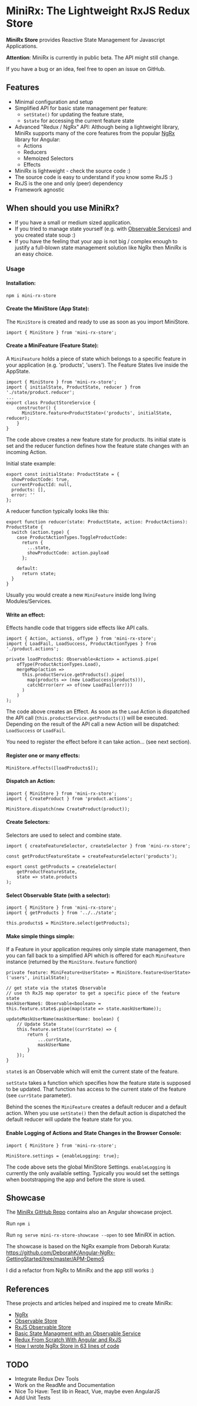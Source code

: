 # MiniRx: The Lightweight RxJS Redux Store

**MiniRx Store** provides Reactive State Management for Javascript Applications.

**Attention**: MiniRx is currently in public beta. The API might still change. 

If you have a bug or an idea, feel free to open an issue on GitHub.

## Features

* Minimal configuration and setup
* Simplified API for basic state management per feature: 
    * `setState()` for updating the feature state, 
    * `$state` for accessing the current feature state
* Advanced "Redux / NgRx" API:
Although being a lightweight library, MiniRx supports many of the core features from the popular [NgRx](https://ngrx.io/) library for Angular:
    * Actions
    * Reducers
    * Memoized Selectors
    * Effects
* MiniRx is lightweight - check the source code :)
* The source code is easy to understand if you know some RxJS :)
* RxJS is the one and only (peer) dependency
* Framework agnostic

## When should you use MiniRx?

* If you have a small or medium sized application.
* If you tried to manage state yourself (e.g. with [Observable Services](https://dev.to/avatsaev/simple-state-management-in-angular-with-only-services-and-rxjs-41p8)) and you created state soup :)
* If you have the feeling that your app is not big / complex enough to justify a full-blown state management solution like NgRx then MiniRx is an easy choice.

### Usage
#### Installation:

`npm i mini-rx-store`

#### Create the MiniStore (App State):
The `MiniStore` is created and ready to use as soon as you import MiniStore.

```import { MiniStore } from 'mini-rx-store';```

#### Create a MiniFeature (Feature State):
A `MiniFeature` holds a piece of state which belongs to a specific feature in your application (e.g. 'products', 'users').
The Feature States live inside the AppState.
```
import { MiniStore } from 'mini-rx-store';
import { initialState, ProductState, reducer } from './state/product.reducer';
...
export class ProductStoreService {
    constructor() {
      MiniStore.feature<ProductState>('products', initialState, reducer);
    }
}
```
The code above creates a new feature state for _products_.
Its initial state is set and the reducer function defines how the feature state changes with an incoming Action.

Initial state example:
```
export const initialState: ProductState = {
  showProductCode: true,
  currentProductId: null,
  products: [],
  error: ''
};
```

A reducer function typically looks like this:
```
export function reducer(state: ProductState, action: ProductActions): ProductState {
  switch (action.type) {
    case ProductActionTypes.ToggleProductCode:
      return {
        ...state,
        showProductCode: action.payload
      };

    default:
      return state;
  }
}
```


Usually you would create a new `MiniFeature` inside long living Modules/Services.

#### Write an effect: 
Effects handle code that triggers side effects like API calls.
```
import { Action, actions$, ofType } from 'mini-rx-store';
import { LoadFail, LoadSuccess, ProductActionTypes } from './product.actions';

private loadProducts$: Observable<Action> = actions$.pipe(
    ofType(ProductActionTypes.Load),
    mergeMap(action =>
      this.productService.getProducts().pipe(
        map(products => (new LoadSuccess(products))),
        catchError(err => of(new LoadFail(err)))
      )
    )
);
```
The code above creates an Effect. As soon as the `Load` Action is dispatched the API call (`this.productService.getProducts()`) will be executed. Depending on the result of the API call a new Action will be dispatched:
`LoadSuccess` or `LoadFail`.

You need to register the effect before it can take action... (see next section).
#### Register one or many effects: 
```
MiniStore.effects([loadProducts$]);
```
 
#### Dispatch an Action: 
```
import { MiniStore } from 'mini-rx-store';
import { CreateProduct } from 'product.actions';

MiniStore.dispatch(new CreateProduct(product));
```

#### Create Selectors:
Selectors are used to select and combine state. 
```
import { createFeatureSelector, createSelector } from 'mini-rx-store';

const getProductFeatureState = createFeatureSelector('products');

export const getProducts = createSelector(
    getProductFeatureState,
    state => state.products
);
``` 

#### Select Observable State (with a selector): 
```
import { MiniStore } from 'mini-rx-store';
import { getProducts } from '../../state';

this.products$ = MiniStore.select(getProducts);
```

#### Make simple things simple: 
If a Feature in your application requires only simple state management, then you can fall back to a simplified API which is offered for each `MiniFeature` instance (returned by the `MiniStore.feature` function)
```
private feature: MiniFeature<UserState> = MiniStore.feature<UserState>('users', initialState);

// get state via the state$ Observable
// use th RxJS map operator to get a specific piece of the feature state
maskUserName$: Observable<boolean> = this.feature.state$.pipe(map(state => state.maskUserName));

updateMaskUserName(maskUserName: boolean) {
    // Update State
    this.feature.setState((currState) => {
        return {
            ...currState,
            maskUserName
        }
    });
}
```
`state$` is an Observable which will emit the current state of the feature.

`setState` takes a function which specifies how the feature state is supposed to be updated. That function has access to the current state of the feature (see `currState` parameter). 

Behind the scenes the `MiniFeature` creates a default reducer and a default action. When you use `setState()` then the default action is dispatched the default reducer will update the feature state for you.

#### Enable Logging of Actions and State Changes in the Browser Console: 
```
import { MiniStore } from 'mini-rx-store';

MiniStore.settings = {enableLogging: true};
```
The code above sets the global MiniStore Settings.
`enableLogging` is currently the only available setting.
Typically you would set the settings when bootstrapping the app and before the store is used.

## Showcase

The [MiniRx GitHub Repo](https://github.com/spierala/mini-rx-store) contains also an Angular showcase project.

Run `npm i`

Run `ng serve mini-rx-store-showcase --open` to see MiniRX in action. 

The showcase is based on the NgRx example from Deborah Kurata: https://github.com/DeborahK/Angular-NgRx-GettingStarted/tree/master/APM-Demo5

I did a refactor from NgRx to MiniRx and the app still works :)

## References
These projects and articles helped and inspired me to create MiniRx:
* [NgRx](https://ngrx.io/)
* [Observable Store](https://github.com/DanWahlin/Observable-Store)
* [RxJS Observable Store](https://github.com/jurebajt/rxjs-observable-store)
* [Basic State Managment with an Observable Service](https://dev.to/avatsaev/simple-state-management-in-angular-with-only-services-and-rxjs-41p8)
* [Redux From Scratch With Angular and RxJS](https://angularfirebase.com/lessons/redux-from-scratch-angular-rxjs/)
* [How I wrote NgRx Store in 63 lines of code](https://medium.com/angular-in-depth/how-i-wrote-ngrx-store-in-63-lines-of-code-dfe925fe979b)

## TODO
* Integrate Redux Dev Tools
* Work on the ReadMe and Documentation
* Nice To Have: Test lib in React, Vue, maybe even AngularJS
* Add Unit Tests
